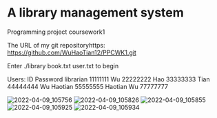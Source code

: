 # A library management system



Programming project coursework1

The URL of my git repositoryhttps: https://github.com/WuHaoTian12/PPCWK1.git

Enter ./library book.txt user.txt to begin

Users: ID Password librarian 11111111 Wu 22222222 Hao 33333333 Tian 44444444 Wu Haotian 55555555 Haotian Wu 77777777
       

![2022-04-09_105756](https://user-images.githubusercontent.com/101766788/162554021-630e552e-be79-4334-b51e-6a3395b62f82.png)
![2022-04-09_105826](https://user-images.githubusercontent.com/101766788/162554022-3f9dfa30-09da-45fe-95c0-82af542a0ad9.png)
![2022-04-09_105855](https://user-images.githubusercontent.com/101766788/162554023-b9066f35-7a2b-4946-8095-656bfd06b9b4.png)
![2022-04-09_105925](https://user-images.githubusercontent.com/101766788/162554024-72d37982-290a-453b-899f-6c8e370b7cc3.png)
![2022-04-09_105934](https://user-images.githubusercontent.com/101766788/162554025-ae50e346-5c98-43d5-ad15-fdd8b7f6522c.png)
